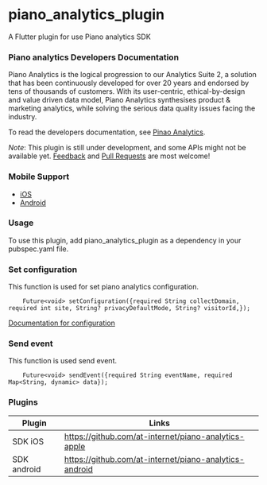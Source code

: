 # piano_analytics_plugin

A Flutter plugin for use Piano analytics SDK 

### Piano analytics Developers Documentation
Piano Analytics is the logical progression to our Analytics Suite 2, a solution that has been continuously developed for over 20 years and endorsed by tens of thousands of customers. With its user-centric, ethical-by-design and value driven data model, Piano Analytics synthesises product & marketing analytics, while solving the serious data quality issues facing the industry.

To read the developers documentation, see [Pinao Analytics](https://developers.atinternet-solutions.com/piano-analytics/).

*Note*: This plugin is still under development, and some APIs might not be available yet. [Feedback](https://github.com/flutter/flutter/issues) and [Pull Requests](https://github.com/flutter/plugins/pulls) are most welcome!

### Mobile Support 
 - [iOS](https://github.com/at-internet/piano-analytics-apple)
 - [Android](https://github.com/at-internet/piano-analytics-android)

### Usage
To use this plugin, add piano_analytics_plugin as a dependency in your pubspec.yaml file.

### Set configuration

This function is used for set piano analytics configuration.

```
    Future<void> setConfiguration({required String collectDomain, required int site, String? privacyDefaultMode, String? visitorId,});
```

[Documentation for configuration](https://developers.atinternet-solutions.com/piano-analytics/data-collection/sdks/ios-swift#configuration)

### Send event
This function is used send event.

```
    Future<void> sendEvent({required String eventName, required Map<String, dynamic> data});
```

### Plugins

| Plugin      | Links |
|-------------| ------ |
| SDK iOS     | https://github.com/at-internet/piano-analytics-apple |
| SDK android | https://github.com/at-internet/piano-analytics-android |